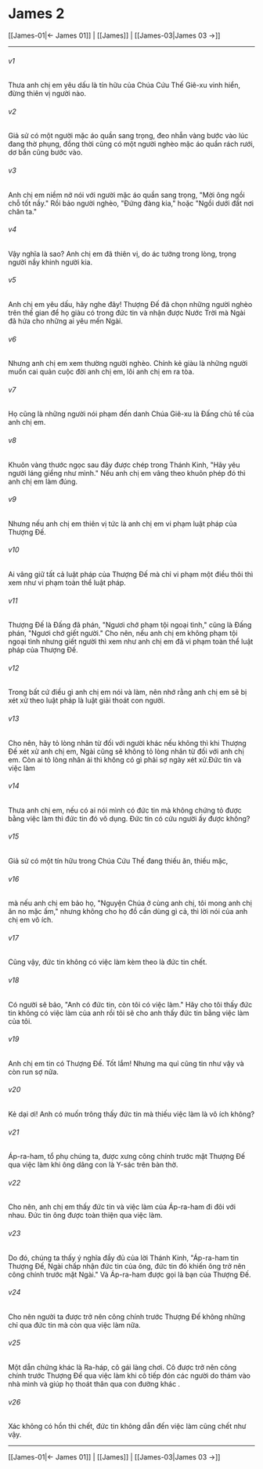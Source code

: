 # James 2

[[James-01|← James 01]] | [[James]] | [[James-03|James 03 →]]
***



###### v1 
Thưa anh chị em yêu dấu là tín hữu của Chúa Cứu Thế Giê-xu vinh hiển, đừng thiên vị người nào. 

###### v2 
Giả sử có một người mặc áo quần sang trọng, đeo nhẫn vàng bước vào lúc đang thờ phụng, đồng thời cũng có một người nghèo mặc áo quần rách rưới, dơ bẩn cũng bước vào. 

###### v3 
Anh chị em niềm nở nói với người mặc áo quần sang trọng, "Mời ông ngồi chỗ tốt nầy." Rồi bảo người nghèo, "Đứng đàng kia," hoặc "Ngồi dưới đất nơi chân ta." 

###### v4 
Vậy nghĩa là sao? Anh chị em đã thiên vị, do ác tưởng trong lòng, trọng người nầy khinh người kia. 

###### v5 
Anh chị em yêu dấu, hãy nghe đây! Thượng Đế đã chọn những người nghèo trên thế gian để họ giàu có trong đức tin và nhận được Nước Trời mà Ngài đã hứa cho những ai yêu mến Ngài. 

###### v6 
Nhưng anh chị em xem thường người nghèo. Chính kẻ giàu là những người muốn cai quản cuộc đời anh chị em, lôi anh chị em ra tòa. 

###### v7 
Họ cũng là những người nói phạm đến danh Chúa Giê-xu là Đấng chủ tể của anh chị em. 

###### v8 
Khuôn vàng thước ngọc sau đây được chép trong Thánh Kinh, "Hãy yêu người láng giềng như mình." Nếu anh chị em vâng theo khuôn phép đó thì anh chị em làm đúng. 

###### v9 
Nhưng nếu anh chị em thiên vị tức là anh chị em vi phạm luật pháp của Thượng Đế. 

###### v10 
Ai vâng giữ tất cả luật pháp của Thượng Đế mà chỉ vi phạm một điều thôi thì xem như vi phạm toàn thể luật pháp. 

###### v11 
Thượng Đế là Đấng đã phán, "Ngươi chớ phạm tội ngoại tình," cũng là Đấng phán, "Ngươi chớ giết người." Cho nên, nếu anh chị em không phạm tội ngoại tình nhưng giết người thì xem như anh chị em đã vi phạm toàn thể luật pháp của Thượng Đế. 

###### v12 
Trong bất cứ điều gì anh chị em nói và làm, nên nhớ rằng anh chị em sẽ bị xét xử theo luật pháp là luật giải thoát con người. 

###### v13 
Cho nên, hãy tỏ lòng nhân từ đối với người khác nếu không thì khi Thượng Đế xét xử anh chị em, Ngài cũng sẽ không tỏ lòng nhân từ đối với anh chị em. Còn ai tỏ lòng nhân ái thì không có gì phải sợ ngày xét xử.Đức tin và việc làm 

###### v14 
Thưa anh chị em, nếu có ai nói mình có đức tin mà không chứng tỏ được bằng việc làm thì đức tin đó vô dụng. Đức tin có cứu người ấy được không? 

###### v15 
Giả sử có một tín hữu trong Chúa Cứu Thế đang thiếu ăn, thiếu mặc, 

###### v16 
mà nếu anh chị em bảo họ, "Nguyện Chúa ở cùng anh chị, tôi mong anh chị ăn no mặc ấm," nhưng không cho họ đồ cần dùng gì cả, thì lời nói của anh chị em vô ích. 

###### v17 
Cũng vậy, đức tin không có việc làm kèm theo là đức tin chết. 

###### v18 
Có người sẽ bảo, "Anh có đức tin, còn tôi có việc làm." Hãy cho tôi thấy đức tin không có việc làm của anh rồi tôi sẽ cho anh thấy đức tin bằng việc làm của tôi. 

###### v19 
Anh chị em tin có Thượng Đế. Tốt lắm! Nhưng ma quỉ cũng tin như vậy và còn run sợ nữa. 

###### v20 
Kẻ dại ơi! Anh có muốn trông thấy đức tin mà thiếu việc làm là vô ích không? 

###### v21 
Áp-ra-ham, tổ phụ chúng ta, được xưng công chính trước mặt Thượng Đế qua việc làm khi ông dâng con là Y-sác trên bàn thờ. 

###### v22 
Cho nên, anh chị em thấy đức tin và việc làm của Áp-ra-ham đi đôi với nhau. Đức tin ông được toàn thiện qua việc làm. 

###### v23 
Do đó, chúng ta thấy ý nghĩa đầy đủ của lời Thánh Kinh, "Áp-ra-ham tin Thượng Đế, Ngài chấp nhận đức tin của ông, đức tin đó khiến ông trở nên công chính trước mặt Ngài." Và Áp-ra-ham được gọi là bạn của Thượng Đế. 

###### v24 
Cho nên người ta được trở nên công chính trước Thượng Đế không những chỉ qua đức tin mà còn qua việc làm nữa. 

###### v25 
Một dẫn chứng khác là Ra-háp, cô gái làng chơi. Cô được trở nên công chính trước Thượng Đế qua việc làm khi cô tiếp đón các người do thám vào nhà mình và giúp họ thoát thân qua con đường khác . 

###### v26 
Xác không có hồn thì chết, đức tin không dẫn đến việc làm cũng chết như vậy.

***
[[James-01|← James 01]] | [[James]] | [[James-03|James 03 →]]
